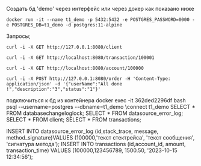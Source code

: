 Создать бд 'demo' через интерфейс или через докер как показано ниже

```shell
docker run -it --name t1_demo -p 5432:5432 -e POSTGRES_PASSWORD=0000 -e POSTGRES_DB=t1_demo -d postgres:11-alpine
```

Запросы;

```shell
curl -i -X GET http://127.0.0.1:8080/client 
```

 ```shell
curl -i -X GET http://localhost:8080/transaction/100001
```
 ```shell
curl -i -X GET http://localhost:8080/account/100000
```
```shell
curl -i -X POST http://127.0.0.1:8080/order -H 'Content-Type: application/json' -d '{"userName":"All done !","description":"3","status":"1"}'
```
подключиться к бд из контейнера
docker exec -it 362ded2296df bash
psql --username=postgres --dbname=t1_demo
\connect t1_demo
SELECT * FROM databasechangeloglock;
SELECT * FROM datasource_error_log;
SELECT * FROM client;
SELECT * FROM transactions;

INSERT INTO datasource_error_log (id,stack_trace, message, method_signature)VALUES (100000,'текст стектрейса', 'текст сообщения', 'сигнатура метода');
INSERT INTO transactions (id,account_id, amount, transaction_time)
VALUES (100000,123456789, 1500.50, '2023-10-15 12:34:56');